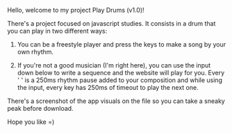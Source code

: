 Hello, welcome to my project Play Drums (v1.0)!

There's a project focused on javascript studies. It consists in a drum that you can play in two different ways:

1. You can be a freestyle player and press the keys to make a song by your own rhythm.

2. If you're not a good musician (I'm right here), you can use the input down below to write a sequence and the website will play for you. Every ' ' is 
a 250ms rhythm pause added to your composition and while using the input, every key has 250ms of timeout to play the next one. 

There's a screenshot of the app visuals on the file so you can take a sneaky peak before download.

Hope you like =)
